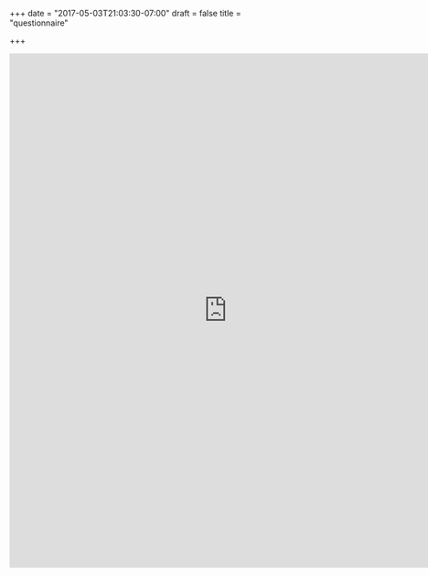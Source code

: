 +++
date = "2017-05-03T21:03:30-07:00"
draft = false
title = "questionnaire"


+++

<iframe src="https://docs.google.com/forms/d/e/1FAIpQLScB6dhCjsh5rcV9gQryDthTNJbU9gAQpX5pOZLmOtU7TjC0tw/viewform?embedded=true" width="760" height="900" frameborder="0" marginheight="0" marginwidth="0">Loading...</iframe>